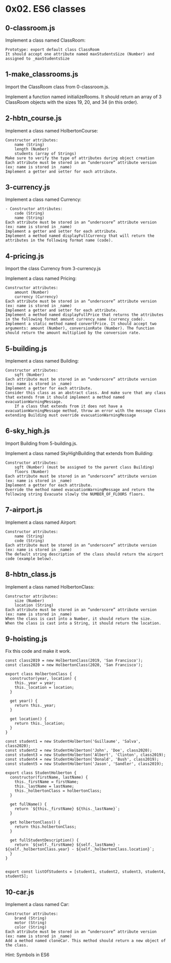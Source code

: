 # 0x02. ES6 classes
## 0-classroom.js
Implement a class named ClassRoom:

    Prototype: export default class ClassRoom
    It should accept one attribute named maxStudentsSize (Number) and assigned to _maxStudentsSize

## 1-make_classrooms.js
Import the ClassRoom class from 0-classroom.js.

Implement a function named initializeRooms. It should return an array of 3 ClassRoom objects with the sizes 19, 20, and 34 (in this order).

## 2-hbtn_course.js
Implement a class named HolbertonCourse:

    Constructor attributes:
        name (String)
        length (Number)
        students (array of Strings)
    Make sure to verify the type of attributes during object creation
    Each attribute must be stored in an “underscore” attribute version (ex: name is stored in _name)
    Implement a getter and setter for each attribute.

## 3-currency.js
Implement a class named Currency:

    - Constructor attributes:
        code (String)
        name (String)
    Each attribute must be stored in an “underscore” attribute version (ex: name is stored in _name)
    Implement a getter and setter for each attribute.
    Implement a method named displayFullCurrency that will return the attributes in the following format name (code).

## 4-pricing.js
Import the class Currency from 3-currency.js

Implement a class named Pricing:

    Constructor attributes:
        amount (Number)
        currency (Currency)
    Each attribute must be stored in an “underscore” attribute version (ex: name is stored in _name)
    Implement a getter and setter for each attribute.
    Implement a method named displayFullPrice that returns the attributes in the following format amount currency_name (currency_code).
    Implement a static method named convertPrice. It should accept two arguments: amount (Number), conversionRate (Number). The function should return the amount multiplied by the conversion rate.

## 5-building.js
Implement a class named Building:

    Constructor attributes:
        sqft (Number)
    Each attribute must be stored in an “underscore” attribute version (ex: name is stored in _name)
    Implement a getter for each attribute.
    Consider this class as an abstract class. And make sure that any class that extends from it should implement a method named evacuationWarningMessage.
        If a class that extends from it does not have a evacuationWarningMessage method, throw an error with the message Class extending Building must override evacuationWarningMessage

## 6-sky_high.js
Import Building from 5-building.js.

Implement a class named SkyHighBuilding that extends from Building:

    Constructor attributes:
        sqft (Number) (must be assigned to the parent class Building)
        floors (Number)
    Each attribute must be stored in an “underscore” attribute version (ex: name is stored in _name)
    Implement a getter for each attribute.
    Override the method named evacuationWarningMessage and return the following string Evacuate slowly the NUMBER_OF_FLOORS floors.

## 7-airport.js
Implement a class named Airport:

    Constructor attributes:
        name (String)
        code (String)
    Each attribute must be stored in an “underscore” attribute version (ex: name is stored in _name)
    The default string description of the class should return the airport code (example below).

## 8-hbtn_class.js
Implement a class named HolbertonClass:

    Constructor attributes:
        size (Number)
        location (String)
    Each attribute must be stored in an “underscore” attribute version (ex: name is stored in _name)
    When the class is cast into a Number, it should return the size.
    When the class is cast into a String, it should return the location.

## 9-hoisting.js
Fix this code and make it work.
```
const class2019 = new HolbertonClass(2019, 'San Francisco');
const class2020 = new HolbertonClass(2020, 'San Francisco');

export class HolbertonClass {
  constructor(year, location) {
    this._year = year;
    this._location = location;
  }

  get year() {
    return this._year;
  }

  get location() {
    return this._location;
  }
}

const student1 = new StudentHolberton('Guillaume', 'Salva', class2020);
const student2 = new StudentHolberton('John', 'Doe', class2020);
const student3 = new StudentHolberton('Albert', 'Clinton', class2019);
const student4 = new StudentHolberton('Donald', 'Bush', class2019);
const student5 = new StudentHolberton('Jason', 'Sandler', class2019);

export class StudentHolberton {
  constructor(firstName, lastName) {
    this._firstName = firstName;
    this._lastName = lastName;
    this._holbertonClass = holbertonClass;
  }

  get fullName() {
    return `${this._firstName} ${this._lastName}`;
  }

  get holbertonClass() {
    return this.holbertonClass;
  }

  get fullStudentDescription() {
    return `${self._firstName} ${self._lastName} - ${self._holbertonClass.year} - ${self._holbertonClass.location}`;
  }
}


export const listOfStudents = [student1, student2, student3, student4, student5];
```

## 10-car.js
Implement a class named Car:

    Constructor attributes:
        brand (String)
        motor (String)
        color (String)
    Each attribute must be stored in an “underscore” attribute version (ex: name is stored in _name)
    Add a method named cloneCar. This method should return a new object of the class.

Hint: Symbols in ES6

